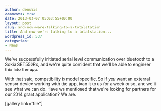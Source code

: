 ```yaml
---
author: denubis
comments: true
date: 2013-02-07 05:03:55+00:00
layout: post
slug: and-now-were-talking-to-a-totalstation
title: And now we're talking to a totalstation...
wordpress_id: 537
categories:
- News
---
```


We've successfully initiated serial level communication over bluetooth to a Sokia SET550Rx, and we're quite confident that we'll be able to engineer this into the app.

With that said, compatibility is model specific. So if *you* want an external sensor device working with the app, loan it to us for a week or so, and we'll see what we can do. Have we mentioned that we're looking for partners for our 2014 grant application? We are.

[gallery link="file"]

